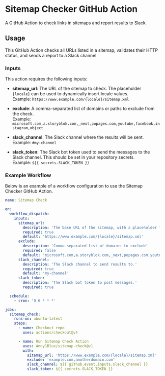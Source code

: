 # Sitemap Checker GitHub Action

A GitHub Action to check links in sitemaps and report results to Slack.

## Usage

This GitHub Action checks all URLs listed in a sitemap, validates their HTTP status, and sends a report to a Slack channel.

### Inputs

This action requires the following inputs:

- **sitemap_url**: The URL of the sitemap to check. The placeholder `{locale}` can be used to dynamically insert locale values.  
  Example: `https://www.example.com/{locale}/sitemap.xml`
  
- **exclude**: A comma-separated list of domains or paths to exclude from the check.  
  Example: `microsoft.com,a.storyblok.com,_next,popages.com,youtube,facebook,instagram,object`
  
- **slack_channel**: The Slack channel where the results will be sent.  
  Example: `#my-channel`
  
- **slack_token**: The Slack bot token used to send the messages to the Slack channel. This should be set in your repository secrets.  
  Example: `${{ secrets.SLACK_TOKEN }}`

### Example Workflow

Below is an example of a workflow configuration to use the Sitemap Checker GitHub Action.

```yaml
name: Sitemap Check

on:
  workflow_dispatch:
    inputs:
      sitemap_url:
        description: 'The base URL of the sitemap, with a placeholder for locale'
        required: true
        default: 'https://www.example.com/{locale}/sitemap.xml'
      exclude:
        description: 'Comma separated list of domains to exclude'
        required: false
        default: 'microsoft.com,a.storyblok.com,_next,popages.com,youtube,facebook,instagram,object'
      slack_channel:
        description: 'The Slack channel to send results to.'
        required: true
        default: 'my-channel'
      slack_token:
        description: 'The Slack bot token to post messages.'
        required: true

  schedule:
    - cron: '0 6 * * *'

jobs:
  sitemap_check:
    runs-on: ubuntu-latest
    steps:
      - name: Checkout repo
        uses: actions/checkout@v4

      - name: Run Sitemap Check Action
        uses: Andy1Blue/sitemap-check@v1
        with:
          sitemap_url: 'https://www.example.com/{locale}/sitemap.xml'
          exclude: 'example.com,anotherdomain.com'
          slack_channel: ${{ github.event.inputs.slack_channel }}
          slack_token: ${{ secrets.SLACK_TOKEN }}
